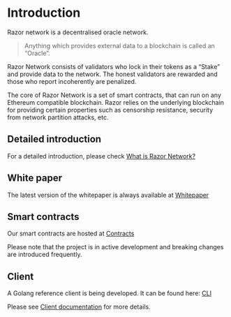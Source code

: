 # Introduction

Razor network is a decentralised oracle network.

> Anything which provides external data to a blockchain is called an “Oracle”.

 Razor Network consists of validators who lock in their tokens as a “Stake” and provide data to the network. The honest validators are rewarded and those who report incoherently are penalized.

The core of Razor Network is a set of smart contracts, that can run on any Ethereum compatible blockchain. Razor relies on the underlying blockchain for providing certain properties such as censorship resistance, security from network partition attacks, etc.

## Detailed introduction
For a detailed introduction, please check  [What is Razor Network?](explainer.md)

## White paper
The latest version of the whitepaper is always available at [Whitepaper](https://razor.network/whitepaper.pdf)

## Smart contracts
Our smart contracts are hosted at [Contracts](https://github.com/razor-network/contracts)

Please note that the project is in active development and breaking changes are introduced frequently.

## Client
A Golang reference client is being developed. It can be found here: [CLI](https://github.com/razor-network/razor-go)

Please see [Client documentation](client.md) for more details.
